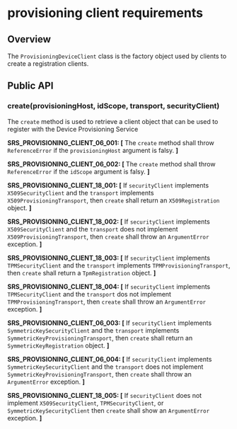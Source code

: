 # provisioning client requirements

## Overview

The `ProvisioningDeviceClient` class is the factory object used by clients to create a registration clients.

## Public API

### create(provisioningHost, idScope, transport, securityClient)

The `create` method is used to retrieve a client object that can be used to register with the Device Provisioning Service

**SRS_PROVISIONING_CLIENT_06_001: [** The `create` method shall throw `ReferenceError` if the `provisioningHost` argument is falsy. **]**

**SRS_PROVISIONING_CLIENT_06_002: [** The `create` method shall throw `ReferenceError` if the `idScope` argument is falsy. **]**

**SRS_PROVISIONING_CLIENT_18_001: [** If `securityClient` implements `X509SecurityClient` and the `transport` implements `X509ProvisioningTransport`, then `create` shall
return an `X509Registration` object. **]**

**SRS_PROVISIONING_CLIENT_18_002: [** If `securityClient` implements `X509SecurityClient` and the `transport` does not implement `X509ProvisioningTransport`, then `create` shall throw an `ArgumentError` exception. **]**

**SRS_PROVISIONING_CLIENT_18_003: [** If `securityClient` implements `TPMSecurityClient` and the `transport` implements `TPMProvisioningTransport`, then `create` shall return a `TpmRegistration` object. **]**

**SRS_PROVISIONING_CLIENT_18_004: [** If `securityClient` implements `TPMSecurityClient` and the `transport` dos not implement `TPMProvisioningTransport`, then `create` shall throw an `ArgumentError` exception. **]**

**SRS_PROVISIONING_CLIENT_06_003: [** If `securityClient` implements `SymmetricKeySecurityClient` and the `transport` implements `SymmetricKeyProvisioningTransport`, then `create` shall return an `SymmetricKeyRegistration` object. **]**

**SRS_PROVISIONING_CLIENT_06_004: [** If `securityClient` implements `SymmetricKeySecurityClient` and the `transport` does not implement `SymmetricKeyProvisioningTransport`, then `create` shall throw an `ArgumentError` exception. **]**

**SRS_PROVISIONING_CLIENT_18_005: [** If `securityClient` does not implement `X509SecurityClient`, `TPMSecurityClient`,  or `SymmetricKeySecurityClient` then `create` shall show an `ArgumentError` exception. **]**